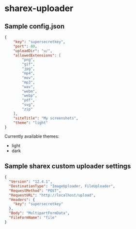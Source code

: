 # sharex-uploader

## Sample config.json
```json
{
    "key": "supersecretkey",
    "port": 80,
    "uploadDir": "u/",
    "allowedExtensions": [
        "png",
        "gif",
        "jpg",
        "mp4",
        "mov",
        "mp3",
        "wav",
        "webm",
        "webp",
        "pdf",
        "svg",
        "zip"
    ],
    "siteTitle": "My screenshots",
    "theme": "light"
}
```

Currently available themes:
- light
- dark

## Sample sharex custom uploader settings
```json
{
  "Version": "12.4.1",
  "DestinationType": "ImageUploader, FileUploader",
  "RequestMethod": "POST",
  "RequestURL": "http://localhost/upload",
  "Headers": {
    "key": "supersecretkey"
  },
  "Body": "MultipartFormData",
  "FileFormName": "file"
}
```